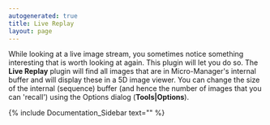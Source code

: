 ```yaml
---
autogenerated: true
title: Live Replay
layout: page
---
```


While looking at a live image stream, you sometimes notice something
interesting that is worth looking at again. This plugin will let you do
so. The **Live Replay** plugin will find all images that are in
Micro-Manager's internal buffer and will display these in a 5D image
viewer. You can change the size of the internal (sequence) buffer (and
hence the number of images that you can 'recall') using the Options
dialog (**Tools|Options**).

  
  
  
  
  
{% include Documentation_Sidebar text="" %}
